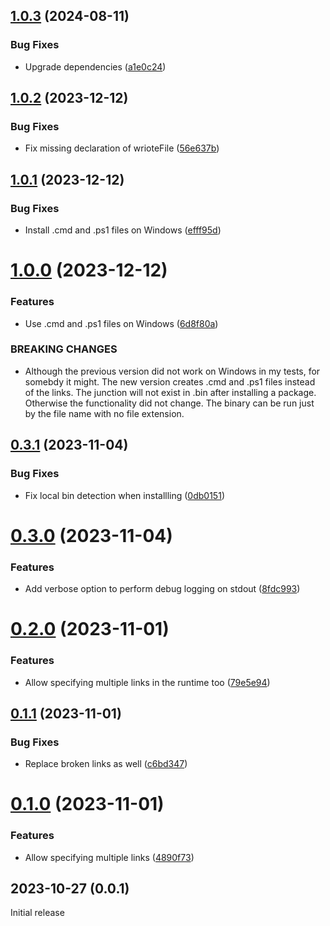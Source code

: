 ## [1.0.3](https://github.com/prantlf/link-bin-executable/compare/v1.0.2...v1.0.3) (2024-08-11)

### Bug Fixes

* Upgrade dependencies ([a1e0c24](https://github.com/prantlf/link-bin-executable/commit/a1e0c2497119f3198c7df7570d27ae839308e917))

## [1.0.2](https://github.com/prantlf/link-bin-executable/compare/v1.0.1...v1.0.2) (2023-12-12)


### Bug Fixes

* Fix missing declaration of wrioteFile ([56e637b](https://github.com/prantlf/link-bin-executable/commit/56e637b3170db5706588bd0fc9608a0b3eb566e1))

## [1.0.1](https://github.com/prantlf/link-bin-executable/compare/v1.0.0...v1.0.1) (2023-12-12)


### Bug Fixes

* Install .cmd and .ps1 files on Windows ([efff95d](https://github.com/prantlf/link-bin-executable/commit/efff95da5b7ee18c615e72bc731f34a949e83faf))

# [1.0.0](https://github.com/prantlf/link-bin-executable/compare/v0.3.1...v1.0.0) (2023-12-12)


### Features

* Use .cmd and .ps1 files on Windows ([6d8f80a](https://github.com/prantlf/link-bin-executable/commit/6d8f80a7a01d51e421832fb950dea211a1e56b00))


### BREAKING CHANGES

* Although the previous version did not work on Windows
in my tests, for somebdy it might. The new version creates .cmd and .ps1
files instead of the links. The junction will not exist in .bin after
installing a package. Otherwise the functionality did not change. The
binary can be run just by the file name with no file extension.

## [0.3.1](https://github.com/prantlf/link-bin-executable/compare/v0.3.0...v0.3.1) (2023-11-04)


### Bug Fixes

* Fix local bin detection when installling ([0db0151](https://github.com/prantlf/link-bin-executable/commit/0db0151c11abd01c53431d36a43ec505f3634c74))

# [0.3.0](https://github.com/prantlf/link-bin-executable/compare/v0.2.0...v0.3.0) (2023-11-04)


### Features

* Add verbose option to perform debug logging on stdout ([8fdc993](https://github.com/prantlf/link-bin-executable/commit/8fdc993012cc881817bcf26520cc4e019ac24663))

# [0.2.0](https://github.com/prantlf/link-bin-executable/compare/v0.1.1...v0.2.0) (2023-11-01)


### Features

* Allow specifying multiple links in the runtime too ([79e5e94](https://github.com/prantlf/link-bin-executable/commit/79e5e9411aaa71d313ae84df91ded93d23a783c8))

## [0.1.1](https://github.com/prantlf/link-bin-executable/compare/v0.1.0...v0.1.1) (2023-11-01)


### Bug Fixes

* Replace broken links as well ([c6bd347](https://github.com/prantlf/link-bin-executable/commit/c6bd34752050e3bff58af1a4974b248504d3bdc5))

# [0.1.0](https://github.com/prantlf/link-bin-executable/compare/v0.0.1...v0.1.0) (2023-11-01)


### Features

* Allow specifying multiple links ([4890f73](https://github.com/prantlf/link-bin-executable/commit/4890f73934d7c35ca216e40df1050817e6fa8ba4))

## 2023-10-27 (0.0.1)

Initial release
